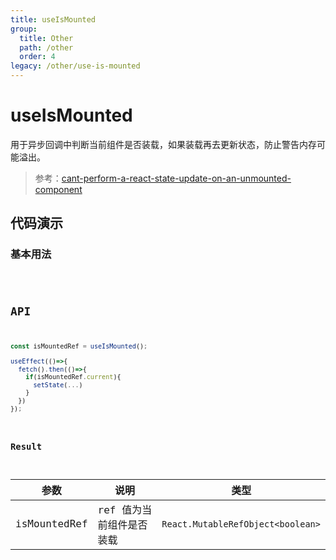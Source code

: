 ```yaml
---
title: useIsMounted
group:
  title: Other
  path: /other
  order: 4
legacy: /other/use-is-mounted
---
```


# useIsMounted

用于异步回调中判断当前组件是否装载，如果装载再去更新状态，防止警告内存可能溢出。

> 参考：[cant-perform-a-react-state-update-on-an-unmounted-component](https://stackoverflow.com/questions/53949393/cant-perform-a-react-state-update-on-an-unmounted-component)

## 代码演示

### 基本用法

<code src="./demos/basic.tsx" />

## API

```javascript
const isMountedRef = useIsMounted();

useEffect(()=>{
  fetch().then(()=>{
    if(isMountedRef.current){
      setState(...)
    }
  })
});
```

### Result

| 参数 | 说明           | 类型                                  |
| ---- | -------------- | ------------------------------------- |
| isMountedRef | ref 值为当前组件是否装载 | `React.MutableRefObject<boolean>` |
